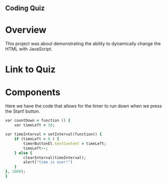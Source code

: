 ## Coding Quiz

# Overview
This project was about demonstrating the ability to dynamically change the HTML with JavaScript. 

# Link to Quiz


# Components 

Here we have the code that allows for the timer to run down when we press the Start! button.

``` ruby
var countDown = function () {
    var timeLeft = 10;

var timeInterval = setInterval(function() {
    if (timeLeft > 0 ) {
        timerButtonEl.textContent = timeLeft;
        timeLeft--;
    } else {
        clearInterval(timeInterval);
        alert("time is over!")
    } 
}, 1000);
}
```